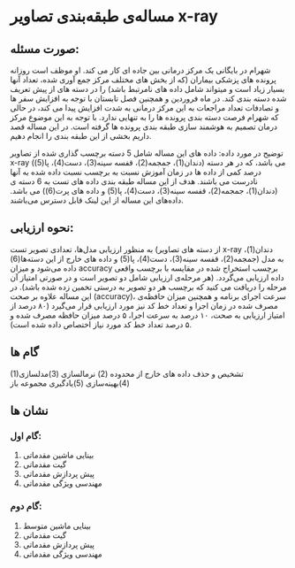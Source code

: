 # مساله‌ی طبقه‌بندی تصاویر x-ray

## صورت مسئله: 
شهرام در بایگانی یک مرکز درمانی بین جاده ای کار می کند. او موظف است روزانه پرونده های پزشکی بیماران (که از بخش های مختلف مرکز جمع آوری شده، تعداد آنها بسیار زیاد است و میتواند شامل داده های نامرتبط باشد) را در دسته های از پیش تعریف شده دسته بندی کند. در ماه فروردین و همچنین فصل تابستان با توجه به افزایش سفر ها و تصادفات تعداد مراجعات به این مرکز درمانی به شدت افزایش پیدا می کند، در حالی که شهرام فرصت دسته بندی پرونده ها را به تنهایی ندارد. با توجه به این موضوع مرکز درمان تصمیم به هوشمند سازی طبقه بندی پرونده ها گرفته است. در این مساله قصد داریم بخشی از این طبقه بندی را انجام دهیم.

توضیح در مورد داده: داده های این مساله شامل 5 دسته برچسب گذاری شده از تصاویر x-ray (دندان(1)، جمجمه(2)، قفسه سینه(3)، دست(4)، پا(5)) می باشد، که در هر دسته درصد کمی از داده ها در زمان آموزش نسبت به برچسب نسبت داده شده به آنها نادرست می باشند. هدف از این مساله طبقه بندی داده های تست به 6 دسته ی (دندان(1)، جمجمه(2)، قفسه سینه(3)، دست(4)، پا(5) و داده های پرت(6)) می باشد. داده‌های این مساله از این لینک قابل دسترس می‌باشند.

## نحوه ارزیابی: 
به منظور ارزیابی مدل‌ها،‌ تعدادی تصویر تست (از دسته های تصاویر x-ray دندان(1)، جمجمه(2)، قفسه سینه(3)، دست(4)، پا(5) و داده های خارج از این دسته‌ها(6)) به مدل داده می‌شود و میزان accuracy برچسب استخراج شده در مقایسه با برچسب واقعی داده ارزیابی می‌گردد. (هر مرحله‌ی ارزیابی شامل دو تصویر است و در صورتی امتیاز آن مرحله را دریافت می کنید که برچسب هر دو تصویر به درستی تخمین زده شده باشد). در این مساله علاوه بر صحت (accuracy)، سرعت اجرای برنامه و همچنین میزان حافظه‌ی مصرف شده در زمان اجرا و تعداد خط کد نیز مورد ارزیابی قرار می‌گیرد (۸۰ درصد از امتیاز ارزیابی به صحت، ۱۰ درصد به سرعت اجرا، ۵ درصد میزان حافظه مصرف شده و ۵ درصد تعداد خط کد مورد نیاز اختصاص داده شده است).



## گام ها
(1)تشخیص و حذف داده های خارج از محدوده
(2) نرمالسازی
 (3)مدلسازی
 (4)بهینه‌سازی
(5)یادگیری مجموعه باز

## نشان ها
### گام اول: 
1) بینایی ماشین مقدماتی
2) گیت مقدماتی
3) پیش پردازش مقدماتی
4) مهندسی ویژگی مقدماتی

### گام دوم:
1) بینایی ماشین متوسط
2) گیت مقدماتی
3) پیش پردازش مقدماتی
4) مهندسی ویژگی مقدماتی


